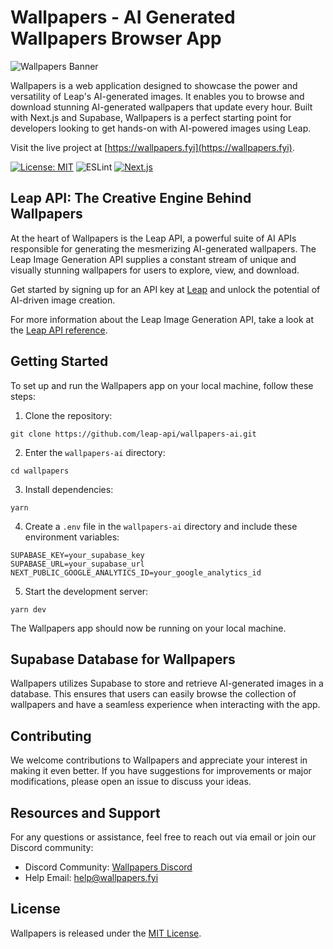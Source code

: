 # Wallpapers - AI Generated Wallpapers Browser App

![Wallpapers Banner](https://wallpapers.fyi/banner-image.jpg)

Wallpapers is a web application designed to showcase the power and versatility of Leap's AI-generated images. It enables you to browse and download stunning AI-generated wallpapers that update every hour. Built with Next.js and Supabase, Wallpapers is a perfect starting point for developers looking to get hands-on with AI-powered images using Leap.

Visit the live project at [https://wallpapers.fyi](https://wallpapers.fyi).

[![License: MIT](https://img.shields.io/badge/License-MIT-green.svg)](https://opensource.org/licenses/MIT)
![ESLint](https://img.shields.io/badge/code_style-ESLint-5ed9c7.svg)
[![Next.js](https://img.shields.io/badge/built_with-Next.js-0070f3)](https://nextjs.org/)

## Leap API: The Creative Engine Behind Wallpapers

At the heart of Wallpapers is the Leap API, a powerful suite of AI APIs responsible for generating the mesmerizing AI-generated wallpapers. The Leap Image Generation API supplies a constant stream of unique and visually stunning wallpapers for users to explore, view, and download.

Get started by signing up for an API key at [Leap](https://tryleap.ai/) and unlock the potential of AI-driven image creation.

For more information about the Leap Image Generation API, take a look at the [Leap API reference](https://docs.tryleap.ai/reference/controlcontroller_create).

## Getting Started

To set up and run the Wallpapers app on your local machine, follow these steps:

1. Clone the repository:

```
git clone https://github.com/leap-api/wallpapers-ai.git
```

2. Enter the `wallpapers-ai` directory:

```
cd wallpapers
```

3. Install dependencies:

```
yarn
```

4. Create a `.env` file in the `wallpapers-ai` directory and include these environment variables:

```
SUPABASE_KEY=your_supabase_key
SUPABASE_URL=your_supabase_url
NEXT_PUBLIC_GOOGLE_ANALYTICS_ID=your_google_analytics_id
```

5. Start the development server:

```
yarn dev
```

The Wallpapers app should now be running on your local machine.

## Supabase Database for Wallpapers

Wallpapers utilizes Supabase to store and retrieve AI-generated images in a database. This ensures that users can easily browse the collection of wallpapers and have a seamless experience when interacting with the app.

## Contributing

We welcome contributions to Wallpapers and appreciate your interest in making it even better. If you have suggestions for improvements or major modifications, please open an issue to discuss your ideas.

## Resources and Support

For any questions or assistance, feel free to reach out via email or join our Discord community:

- Discord Community: [Wallpapers Discord](https://discord.gg/NCAKTUayPK)
- Help Email: help@wallpapers.fyi

## License

Wallpapers is released under the [MIT License](https://choosealicense.com/licenses/mit/).
